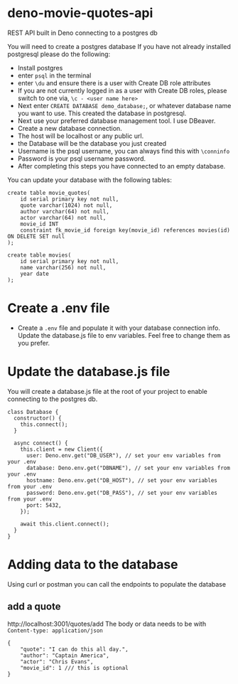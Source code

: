 # deno-movie-quotes-api
REST API built in Deno connecting to a postgres db

You will need to create a postgres database
If you have not already installed postgresql please do the following:
- Install postgres
- enter `psql` in the terminal
- enter `\du` and ensure there is a user with Create DB role attributes
- If you are not currently logged in as a user with Create DB roles, please switch to one via, `\c - <user name here>`
- Next enter `CREATE DATABASE demo_database;`, or whatever database name you want to use. This created the database in postgresql.
- Next use your preferred database management tool. I use DBeaver. 
- Create a new database connection. 
- The host will be localhost or any public url.
- the Database will be the database you just created
- Username is the psql username, you can always find this with `\conninfo`
- Password is your psql username password. 
- After completing this steps you have connected to an empty database. 

You can update your database with the following tables:
```
create table movie_quotes(
	id serial primary key not null,
	quote varchar(1024) not null,
	author varchar(64) not null,
	actor varchar(64) not null,
	movie_id INT
	constraint fk_movie_id foreign key(movie_id) references movies(id) ON DELETE SET null
);

create table movies(
	id serial primary key not null,
	name varchar(256) not null,
	year date
);
```

# Create a .env file
- Create a `.env` file and populate it with your database connection info. Update the database.js file to env variables. Feel free to change them as you prefer. 

# Update the database.js file
You will create a database.js file at the root of your project to enable connecting to the postgres db. 

```
class Database {
  constructor() {
    this.connect();
  }

  async connect() {
    this.client = new Client({
      user: Deno.env.get("DB_USER"), // set your env variables from your .env
      database: Deno.env.get("DBNAME"), // set your env variables from your .env
      hostname: Deno.env.get("DB_HOST"), // set your env variables from your .env
      password: Deno.env.get("DB_PASS"), // set your env variables from your .env
      port: 5432,
    });

    await this.client.connect();
  }
}
```


# Adding data to the database
Using curl or postman you can call the endpoints to populate the database
## add a quote
http://localhost:3001/quotes/add
The body or data needs to be with `Content-type: application/json`
```
{
	"quote": "I can do this all day.",
	"author": "Captain America",
	"actor": "Chris Evans",
	"movie_id": 1 /// this is optional
}
```

